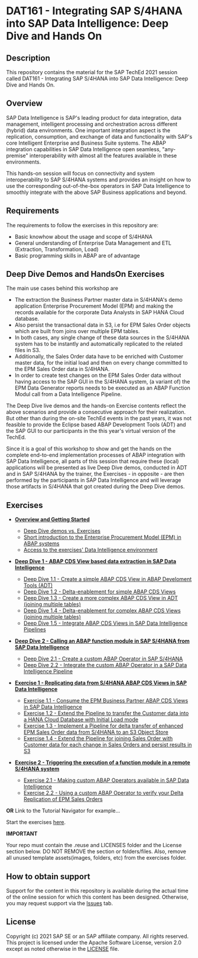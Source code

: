 # DAT161 - Integrating SAP S/4HANA into SAP Data Intelligence: Deep Dive and Hands On

## Description

This repository contains the material for the SAP TechEd 2021 session called
DAT161 - Integrating SAP S/4HANA into SAP Data Intelligence: Deep Dive and Hands On.

## Overview

SAP Data Intelligence is SAP's leading product for data integration, data management, intelligent processing and orchestration across different (hybrid) data environments. One important integration aspect is the replication, consumption, and exchange of data and functionality with SAP's core Intelligent Enterprise and Business Suite systems. The ABAP integration capabilities in SAP Data Intelligence open seamless, "any-premise" interoperability with almost all the features available in these environments.

This hands-on session will focus on connectivity and system interoperability to SAP S/4HANA systems and provides an insight on how to use the corresponding out-of-the-box operators in SAP Data Intelligence to smoothly integrate with the above SAP Business applications and beyond.

## Requirements

The requirements to follow the exercises in this repository are:

- Basic knowhow about the usage and scope of S/4HANA
- General understanding of Enterprise Data Management and ETL (Extraction, Transformation, Load)
- Basic programming skills in ABAP are of advantage

## Deep Dive Demos and HandsOn Exercises
The main use cases behind this workshop are

- The extraction the Business Partner master data in S/4HANA's demo application Enterprise Procurement Model (EPM) and making the records available for the corporate Data Analysts in SAP HANA Cloud database.
- Also persist the transactional data in S3, i.e for EPM Sales Order objects which are built from joins over multiple EPM tables.
- In both cases, any single change of these data sources in the S/4HANA system has to be instantly and automatically replicated to the related files in S3.
- Additionally, the Sales Order data have to be enriched with Customer master data, for the initial load and then on every change committed to the EPM Sales Order data in S/4HANA.
- In order to create test changes on the EPM Sales Order data without having access to the SAP GUI in the S/4HANA system, (a variant of) the EPM Data Generator reports needs to be executed as an ABAP Function Modul call from a Data Intelligence Pipeline.

The Deep Dive live demos and the hands-on Exercise contents reflect the above scenarios and provide a consecutive approach for their realization. But other than during the on-site TechEd events in the past years, it was not feasible to provide the Eclipse based ABAP Development Tools (ADT) and the SAP GUI to our participants in the this year's virtual version of the TechEd.

Since it is a goal of this workshop to show and get the hands on the complete end-to-end implementation processes of ABAP integration with SAP Data Intelligence, all parts of this session that require these (local) applications will be presented as live Deep Dive demos, conducted in ADT and in SAP S/4HANA by the trainer, the Exercises - in opposite - are then performed by the participants in SAP Data Intelligence and will leverage those artifacts in S/4HANA that got created during the Deep Dive demos.

## Exercises

- **[Overview and Getting Started](exercises/ex0/)**
     - [Deep Dive demos vs. Exercises](exercises/ex0#deep-dive-vs-exercise-sections-in-this-document)
     - [Short introduction to the Enterprise Procurement Model (EPM) in ABAP systems](exercises/ex0#short-introduction-to-the-enterprise-procurement-model-epm-in-sap-s4hana)
     - [Access to the exercises' Data Intelligence environment](exercises/ex0#access-to-the-exercises-data-intelligence-environment)

- **[Deep Dive 1 - ABAP CDS View based data extraction in SAP Data Intelligence](exercises/dd1/)**
    - [Deep Dive 1.1 - Create a simple ABAP CDS View in ABAP Develoment Tools (ADT)](exercises/dd1#deep-dive-11---create-a-simple-abap-cds-view-in-adt)
    - [Deep Dive 1.2 - Delta-enablement for simple ABAP CDS Views](exercises/dd1#deep-dive-12---delta-enablement-for-simple-abap-cds-views)
    - [Deep Dive 1.3 - Create a more complex ABAP CDS View in ADT (joining multiple tables)](exercises/dd1#deep-dive-13---create-a-more-complex-abap-cds-view-in-adt-joining-multiple-tables)
    - [Deep Dive 1.4 - Delta-enablement for complex ABAP CDS Views (joining multiple tables)](exercises/dd1#deep-dive-14---delta-enablement-for-complex-abap-cds-views-joining-multiple-tables)
    - [Deep Dive 1.5 - Integrate ABAP CDS Views in SAP Data Intelligence Pipelines](exercises/dd1#deep-dive-15---integrate-abap-cds-views-in-sap-data-intelligence-pipelines)
    
- **[Deep Dive 2 - Calling an ABAP function module in SAP S/4HANA from SAP Data Intelligence](exercises/dd2/)**
    - [Deep Dive 2.1 - Create a custom ABAP Operator in SAP S/4HANA](exercises/dd2#deep-dive-21---create-a-custom-abap-operator-in-sap-s4hana)
    - [Deep Dive 2.2 - Integrate the custom ABAP Operator in a SAP Data Intelligence Pipeline](exercises/dd2#deep-dive-22---integrate-the-custom-abap-operator-in-a-sap-data-intelligence-pipeline)
    
- **[Exercise 1 - Replicating data from S/4HANA ABAP CDS Views in SAP Data Intelligence](exercises/ex1/)**
    - [Exercise 1.1 - Consume the EPM Business Partner ABAP CDS Views in SAP Data Intelligence](exercises/ex1#exercise-11---consume-the-epm-business-partner-abap-cds-views-in-sap-data-intelligence)
    - [Exercise 1.2 - Extend the Pipeline to transfer the Customer data into a HANA Cloud Database with Initial Load mode](exercises/ex1#exercise-12---extend-the-pipeline-to-transfer-the-customer-data-into-a-HANA-Cloud-Database-with-with-Initial-Load-mode)
    - [Exercise 1.3 - Implement a Pipeline for delta transfer of enhanced EPM Sales Order data from S/4HANA to an S3 Object Store](exercises/ex1#exercise-13---implement-a-pipeline-for-delta-transfer-of-enhanced-epm-sales-order-data-from-s4hana-to-an-s3-object-store)
    - [Exercise 1.4 - Extend the Pipeline for joining Sales Order with Customer data for each change in Sales Orders and persist results in S3](exercises/ex1#exercise-14---extend-the-pipeline-for-joining-sales-order-with-customer-data-for-each-change-in-sales-orders-and-persist-results-in-s3)
    
- **[Exercise 2 - Triggering the execution of a function module in a remote S/4HANA system](exercises/ex2/)**
    - [Exercise 2.1 - Making custom ABAP Operators available in SAP Data Intelligence](exercises/ex2#exercise-21---making-custom-abap-operators-available-in-sap-data-intelligence)
    - [Exercise 2.2 - Using a custom ABAP Operator to verify your Delta Replication of EPM Sales Orders](exercises/ex2#exercise-22---using-a-custom-abap-operator-to-verify-your-delta-replication-of-epm-sales-orders)


**OR** Link to the Tutorial Navigator for example...

Start the exercises [here](https://developers.sap.com/tutorials/abap-environment-trial-onboarding.html).

**IMPORTANT**

Your repo must contain the .reuse and LICENSES folder and the License section below. DO NOT REMOVE the section or folders/files. Also, remove all unused template assets(images, folders, etc) from the exercises folder. 

## How to obtain support

Support for the content in this repository is available during the actual time of the online session for which this content has been designed. Otherwise, you may request support via the [Issues](../../issues) tab.

## License
Copyright (c) 2021 SAP SE or an SAP affiliate company. All rights reserved. This project is licensed under the Apache Software License, version 2.0 except as noted otherwise in the [LICENSE](LICENSES/Apache-2.0.txt) file.
